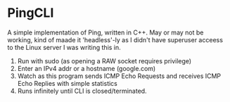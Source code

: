 # PingCLI
A simple implementation of Ping, written in C++.
May or may not be working, kind of maade it 'headless'-ly as I didn't have superuser acceess to the Linux server I was writing this in.


1. Run with sudo (as opening a RAW socket requires privilege)
2. Enter an IPv4 addr or a hostname (google.com)
3. Watch as this program sends ICMP Echo Requests and receives ICMP Echo Replies with simple statistics
4. Runs infinitely until CLI is closed/terminated. 
